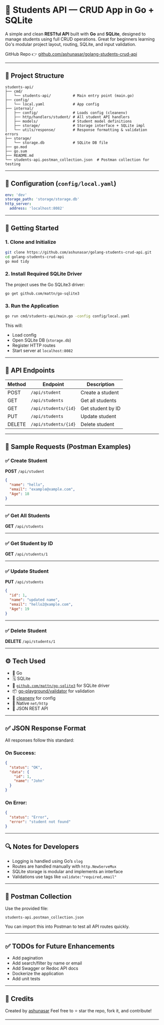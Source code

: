 # 📘 Students API — CRUD App in Go + SQLite

A simple and clean **RESTful API** built with **Go** and **SQLite**, designed to manage students using full CRUD operations. Great for beginners learning Go's modular project layout, routing, SQLite, and input validation.

GitHub Repo 👉 [github.com/ashunasar/golang-students-crud-api](https://github.com/ashunasar/golang-students-crud-api)

---

## 📁 Project Structure

```
students-api/
├── cmd/
│   └── students-api/          # Main entry point (main.go)
├── config/
│   └── local.yaml             # App config
├── internal/
│   ├── config/                # Loads config (cleanenv)
│   ├── http/handlers/student/ # All student API handlers
│   ├── models/                # Student model definitions
│   ├── storage/               # Storage interface + SQLite impl
│   └── utils/response/        # Response formatting & validation errors
├── storage/
│   └── storage.db             # SQLite DB file
├── go.mod
├── go.sum
├── README.md
└── students-api.postman_collection.json  # Postman collection for testing
```

---

## 🔧 Configuration (`config/local.yaml`)

```yaml
env: 'dev'
storage_path: 'storage/storage.db'
http_server:
  address: 'localhost:8082'
```

---

## 🚀 Getting Started

### 1. Clone and Initialize

```bash
git clone https://github.com/ashunasar/golang-students-crud-api.git
cd golang-students-crud-api
go mod tidy
```

### 2. Install Required SQLite Driver

The project uses the Go SQLite3 driver:

```bash
go get github.com/mattn/go-sqlite3
```

### 3. Run the Application

```bash
go run cmd/students-api/main.go -config config/local.yaml
```

This will:

- Load config
- Open SQLite DB (`storage.db`)
- Register HTTP routes
- Start server at `localhost:8082`

---

## 🤖 API Endpoints

| Method | Endpoint             | Description       |
| ------ | -------------------- | ----------------- |
| POST   | `/api/student`       | Create a student  |
| GET    | `/api/students`      | Get all students  |
| GET    | `/api/students/{id}` | Get student by ID |
| PUT    | `/api/students`      | Update student    |
| DELETE | `/api/students/{id}` | Delete student    |

---

## 📢 Sample Requests (Postman Examples)

### ✅ Create Student

**POST** `/api/student`

```json
{
  "name": "hello",
  "email": "example@xample.com",
  "Age": 18
}
```

---

### ✅ Get All Students

**GET** `/api/students`

---

### ✅ Get Student by ID

**GET** `/api/students/1`

---

### ✅ Update Student

**PUT** `/api/students`

```json
{
  "id": 1,
  "name": "updated name",
  "email": "hello2@xample.com",
  "Age": 19
}
```

---

### ✅ Delete Student

**DELETE** `/api/students/1`

---

## ⚙️ Tech Used

- 🐹 Go
- 🗓 SQLite
- 📌 [`github.com/mattn/go-sqlite3`](https://github.com/mattn/go-sqlite3) for SQLite driver
- 📦 [go-playground/validator](https://github.com/go-playground/validator/v10) for validation
- 📘 [cleanenv](https://github.com/ilyakaznacheev/cleanenv) for config
- 📡 Native `net/http`
- 📄 JSON REST API

---

## ✅ JSON Response Format

All responses follow this standard:

### On Success:

```json
{
  "status": "OK",
  "data": {
    "id": 1,
    "name": "John"
  }
}
```

### On Error:

```json
{
  "status": "Error",
  "error": "student not found"
}
```

---

## 🔍 Notes for Developers

- Logging is handled using Go’s `slog`
- Routes are handled manually with `http.NewServeMux`
- SQLite storage is modular and implements an interface
- Validations use tags like `validate:"required,email"`

---

## 📅 Postman Collection

Use the provided file:

```
students-api.postman_collection.json
```

You can import this into Postman to test all API routes quickly.

---

## ✅ TODOs for Future Enhancements

- Add pagination
- Add search/filter by name or email
- Add Swagger or Redoc API docs
- Dockerize the application
- Add unit tests

---

## 👏 Credits

Created by [ashunasar](https://github.com/ashunasar)
Feel free to ⭐️ star the repo, fork it, and contribute!

---
